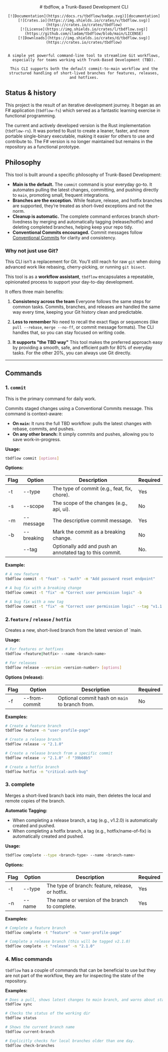 <div align="center">
    # tbdflow, a Trunk-Based Development CLI

    [![Documentation](https://docs.rs/tbdflow/badge.svg)][documentation]
    [![Crates.io](https://img.shields.io/crates/v/tbdflow.svg)](https://crates.io/crates/tbdflow)
    [![License](https://img.shields.io/crates/l/tbdflow.svg)](https://github.com/cladam/tbdflow/blob/main/LICENSE)
    [![Downloads](https://img.shields.io/crates/d/tbdflow.svg)](https://crates.io/crates/tbdflow)

    
    A simple yet powerful command-line tool to streamline Git workflows, especially for teams working with Trunk-Based Development (TBD).

    This CLI supports both the default commit-to-main workflow and the structured handling of short-lived branches for features, releases, and hotfixes.

</div>


## Status & history

This project is the result of an iterative development journey. It began as an F# application (`tbdflow-fs`) which served as a fantastic learning exercise in functional programming.

The current and actively developed version is the Rust implementation (`tbdflow-rs`). It was ported to Rust to create a leaner, faster, and more portable single-binary executable, making it easier for others to use and contribute to. The F# version is no longer maintained but remains in the repository as a functional prototype.

## Philosophy

This tool is built around a specific philosophy of Trunk-Based Development:

* **Main is the default.** The `commit` command is your everyday go-to. It automates pulling the latest changes, committing, and pushing directly to `main`, promoting small, frequent integrations.
* **Branches are the exception.** While feature, release, and hotfix branches are supported, they’re treated as short-lived exceptions and not the norm.
* **Cleanup is automatic.** The complete command enforces branch short-livedness by merging and automatically tagging (release/hotfix) and deleting completed branches, helping keep your repo tidy.
* **Conventional Commits encouraged.** Commit messages follow [Conventional Commits](https://www.conventionalcommits.org/) for clarity and consistency.

### Why not just use Git?

This CLI isn’t a replacement for Git. You’ll still reach for raw `git` when doing advanced work like rebasing, cherry-picking, or running `git bisect`.

This tool is as a **workflow assistant**, `tbdflow` encapsulates a repeatable, opinionated process to support your day-to-day development.

It offers three main benefits:

1. **Consistency across the team**
   Everyone follows the same steps for common tasks. Commits, branches, and releases are handled the same way every time, keeping your Git history clean and predictable.

2. **Less to remember**
   No need to recall the exact flags or sequences (like `pull --rebase`, `merge --no-ff`, or commit message formats). The CLI handles that, so you can stay focused on writing code.

3. **It supports "the TBD way"**
   This tool makes the preferred approach easy by providing a smooth, safe, and efficient path for 80% of everyday tasks. For the other 20%, you can always use Git directly.

---

## Commands

### 1. `commit`

This is the primary command for daily work.

Commits staged changes using a Conventional Commits message. This command is context-aware:
* **On `main`:** It runs the full TBD workflow: pulls the latest changes with rebase, commits, and pushes.
* **On any other branch:** It simply commits and pushes, allowing you to save work-in-progress.


**Usage:**
```bash
tbdflow commit [options]
```
**Options:**

| Flag | Option      | Description                                              | Required |
|------|-------------|----------------------------------------------------------|----------|
| -t   | --type      | The type of commit (e.g., feat, fix, chore).             | Yes      |
| -s   | --scope     | The scope of the changes (e.g., api, ui).                | No       |
| -m   | --message   | The descriptive commit message.                          | Yes      |
| -b   | --breaking  | Mark the commit as a breaking change.                    | No       |
|      | --tag       | Optionally add and push an annotated tag to this commit. | No.      |

**Example:**
```bash
# A new feature
tbdflow commit -t "feat" -s "auth" -m "Add password reset endpoint"

# A bug fix with a breaking change
tbdflow commit -t "fix" -m "Correct user permission logic" -b

# A bug fix with a new tag
tbdflow commit -t "fix" -m "Correct user permission logic" --tag "v1.1.1"
```

### 2.`feature` / `release` / `hotfix`

Creates a new, short-lived branch from the latest version of `main.

**Usage:**
```bash
# For features or hotfixes
tbdflow <feature|hotfix> --name <branch-name>

# For releases
tbdflow release --version <version-number> [options]
```

**Options (release):**

| Flag | Option        | Description                                    | Required |
|------|---------------|------------------------------------------------|----------|
| -f   | --from-commit | Optional commit hash on `main` to branch from. | No       |


**Examples:**

```bash
# Create a feature branch
tbdflow feature -n "user-profile-page"

# Create a release branch
tbdflow release -v "2.1.0"

# Create a release branch from a specific commit
tbdflow release -v "2.1.0" -f "39b68b5"

# Create a hotfix branch
tbdflow hotfix -n "critical-auth-bug"
```

### 3. complete

Merges a short-lived branch back into main, then deletes the local and remote copies of the branch.

**Automatic Tagging:**

* When completing a release branch, a tag (e.g., v1.2.0) is automatically created and pushed.
* When completing a hotfix branch, a tag (e.g., hotfix/name-of-fix) is automatically created and pushed.

**Usage:**
```bash
tbdflow complete --type <branch-type> --name <branch-name>
```

**Options:**

| Flag | Option   | Description                                             | Required |
|------|----------|---------------------------------------------------------|----------|
| -t   | --type   | The type of branch: feature, release, or hotfix.        | Yes      |
| -n   | --name   | The name or version of the branch to complete.          | Yes      |

**Examples:**
```bash
# Complete a feature branch
tbdflow complete -t "feature" -n "user-profile-page"

# Complete a release branch (this will be tagged v2.1.0)
tbdflow complete -t "release" -n "2.1.0"
```

### 4. Misc commands

`tbdflow` has a couple of commands that can be beneficial to use but they are not part of the workflow, they are for inspecting the state of the repository. 

**Examples:**

```bash
# Does a pull, shows latest changes to main branch, and warns about stale branches.
tbdflow sync

# Checks the status of the working dir
tbdflow status

# Shows the current branch name
tbdflow current-branch

# Explicitly checks for local branches older than one day.
tbdflow check-branches
```

